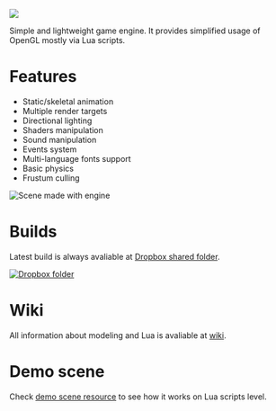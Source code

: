 ![](http://i.imgur.com/x3GSfPD.png)

Simple and lightweight game engine. It provides simplified usage of OpenGL mostly via Lua scripts.

# Features
* Static/skeletal animation
* Multiple render targets
* Directional lighting
* Shaders manipulation
* Sound manipulation
* Events system
* Multi-language fonts support
* Basic physics
* Frustum culling

![Scene made with engine](http://i.imgur.com/VFUB7MN.png)

# Builds
Latest build is always avaliable at [Dropbox shared folder](https://www.dropbox.com/sh/vowd9qzzy5hosen/AADyDIJJi7bYwbPFZ8rhvolZa?dl=0).

[![Dropbox folder](https://www.dropbox.com/static/images/logo.png)](https://www.dropbox.com/sh/vowd9qzzy5hosen/AADyDIJJi7bYwbPFZ8rhvolZa?dl=0)

# Wiki
All information about modeling and Lua is avaliable at [wiki](https://github.com/SDraw/run-on-coal/wiki).

# Demo scene
Check [demo scene resource](https://github.com/SDraw/roc-app-demo) to see how it works on Lua scripts level. 
